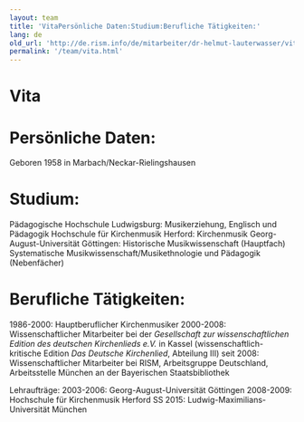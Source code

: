 ```yaml
---
layout: team
title: 'VitaPersönliche Daten:Studium:Berufliche Tätigkeiten:'
lang: de
old_url: 'http://de.rism.info/de/mitarbeiter/dr-helmut-lauterwasser/vita.html'
permalink: '/team/vita.html'
---
```



# Vita

# Persönliche Daten:

Geboren 1958 in Marbach/Neckar-Rielingshausen

# Studium:

Pädagogische Hochschule Ludwigsburg: Musikerziehung, Englisch und Pädagogik
Hochschule für Kirchenmusik Herford: Kirchenmusik
Georg-August-Universität Göttingen: Historische Musikwissenschaft (Hauptfach) Systematische Musikwissenschaft/Musikethnologie und Pädagogik (Nebenfächer)

# Berufliche Tätigkeiten:

1986-2000: Hauptberuflicher Kirchenmusiker
2000-2008: Wissenschaftlicher Mitarbeiter bei der _Gesellschaft zur wissenschaftlichen Edition des deutschen Kirchenlieds e.V._ in Kassel (wissenschaftlich-kritische Edition _Das Deutsche Kirchenlied_, Abteilung III)
seit 2008: Wissenschaftlicher Mitarbeiter bei RISM, Arbeitsgruppe Deutschland, Arbeitsstelle München an der Bayerischen Staatsbibliothek

Lehraufträge:
2003-2006: Georg-August-Universität Göttingen
2008-2009: Hochschule für Kirchenmusik Herford
SS 2015: Ludwig-Maximilians-Universität München

